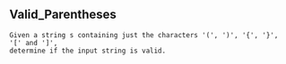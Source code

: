 ## Valid_Parentheses
    Given a string s containing just the characters '(', ')', '{', '}', '[' and ']', 
    determine if the input string is valid.